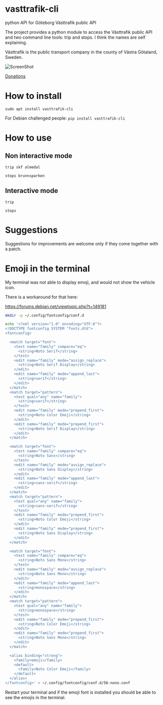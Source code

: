 vasttrafik-cli
==============

python API for Göteborg Västtrafik public API

The project provides a python module to access the Västtrafik public API and
two command line tools: trip and stops. I think the names are self explaining.

Västtrafik is the public transport company in the county of Västra Götaland,
Sweden.

![ScreenShot](https://codeberg.org/ltworf/vasttrafik-cli/raw/branch/master/screenshot.png)

[Donations](https://liberapay.com/ltworf)

How to install
==============

`sudo apt install vasttrafik-cli`

For Debian challenged people: `pip install vasttrafik-cli`

How to use
==========

Non interactive mode
--------------------

`trip skf almedal`

`stops brunnsparken`

Interactive mode
----------------

`trip`

`stops`

Suggestions
===========
Suggestions for improvements are welcome only if they come together
with a patch.

Emoji in the terminal
=====================

My terminal was not able to display emoji, and would not show
the vehicle icon.

There is a workaround for that here:

https://forums.debian.net/viewtopic.php?t=149181

```bash
mkdir -p ~/.config/fontconfig/conf.d

echo '<?xml version="1.0" encoding="UTF-8"?>
<!DOCTYPE fontconfig SYSTEM "fonts.dtd">
<fontconfig>

  <match target="font">
    <test name="family" compare="eq">
      <string>Noto Serif</string>
    </test>
    <edit name="family" mode="assign_replace">
      <string>Noto Serif Display</string>
    </edit>
    <edit name="family" mode="append_last">
      <string>serif</string>
    </edit>
  </match>
  <match target="pattern">
    <test qual="any" name="family">
      <string>serif</string>
    </test>
    <edit name="family" mode="prepend_first">
      <string>Noto Color Emoji</string>
    </edit>
    <edit name="family" mode="prepend_first">
      <string>Noto Serif Display</string>
    </edit>
  </match>

  <match target="font">
    <test name="family" compare="eq">
      <string>Noto Sans</string>
    </test>
    <edit name="family" mode="assign_replace">
      <string>Noto Sans Display</string>
    </edit>
    <edit name="family" mode="append_last">
      <string>sans-serif</string>
    </edit>
  </match>
  <match target="pattern">
    <test qual="any" name="family">
      <string>sans-serif</string>
    </test>
    <edit name="family" mode="prepend_first">
      <string>Noto Color Emoji</string>
    </edit>
    <edit name="family" mode="prepend_first">
      <string>Noto Sans Display</string>
    </edit>
  </match>

  <match target="font">
    <test name="family" compare="eq">
      <string>Noto Sans Mono</string>
    </test>
    <edit name="family" mode="assign_replace">
      <string>Noto Sans Mono</string>
    </edit>
    <edit name="family" mode="append_last">
      <string>monospace</string>
    </edit>
  </match>
  <match target="pattern">
    <test qual="any" name="family">
      <string>monospace</string>
    </test>
    <edit name="family" mode="prepend_first">
      <string>Noto Color Emoji</string>
    </edit>
    <edit name="family" mode="prepend_first">
      <string>Noto Sans Mono</string>
    </edit>
  </match>

  <alias binding="strong">
    <family>emoji</family>
    <default>
      <family>Noto Color Emoji</family>
    </default>
  </alias>
</fontconfig>' > ~/.config/fontconfig/conf.d/56-nono.conf
```

Restart your terminal and if the emoji font is installed you
should be able to see the emojis in the terminal.
